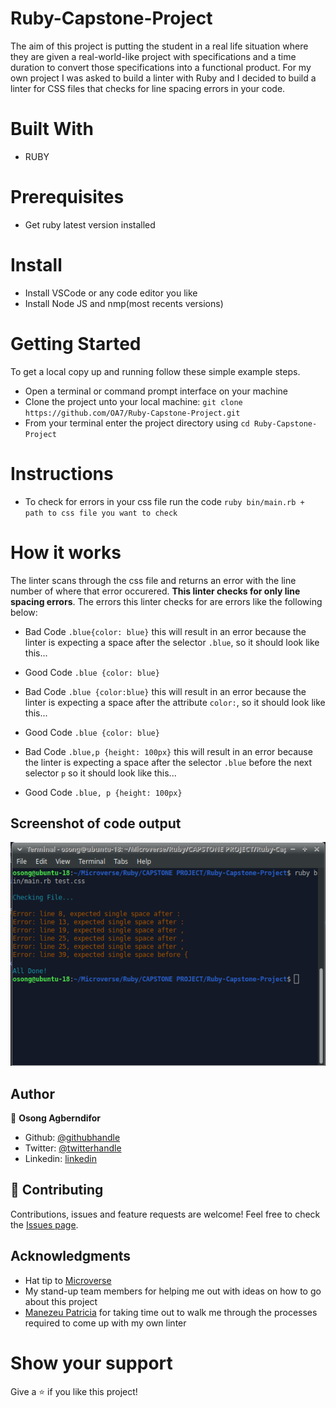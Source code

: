 # Ruby-Capstone-Project
The aim of this project is putting the student in a real life situation where they are given a real-world-like project with specifications and a time duration to convert those specifications into a functional product.
For my own project I was asked to build a linter with Ruby and I decided to build a linter for CSS files that checks for line spacing errors in your code.

# Built With
- RUBY

# Prerequisites
- Get ruby latest version installed

# Install
- Install VSCode or any code editor you like
- Install Node JS and nmp(most recents versions)

# Getting Started

To get a local copy up and running follow these simple example steps.

- Open a terminal or command prompt interface on your machine
- Clone the project unto your local machine: `git clone https://github.com/OA7/Ruby-Capstone-Project.git`
- From your terminal enter the project directory using `cd Ruby-Capstone-Project` 

# Instructions

- To check for errors in your css file run the code `ruby bin/main.rb + path to css file you want to check`
# How it works
The linter scans through the css file and returns an error with the line number of where that error occurered. **This linter checks for only line spacing errors**.
The errors this linter checks for are errors like the following below:

* Bad Code
 `.blue{color: blue}` this will result in an error because the linter is expecting a space after the selector `.blue`, so it should look like this...
* Good Code
 `.blue {color: blue}`

* Bad Code
 `.blue {color:blue}` this will result in an error because the linter is expecting a space after the attribute `color:`, so it should look like this...
* Good Code
 `.blue {color: blue}`

* Bad Code
 `.blue,p {height: 100px}` this will result in an error because the linter is expecting a space after the selector `.blue` before the next selector `p` so it should look like this...
* Good Code
 `.blue, p {height: 100px}`

## Screenshot of code output
![screenshot](test.png)


## Author

👤 **Osong Agberndifor**

- Github: [@githubhandle](https://github.com/OA7)
- Twitter: [@twitterhandle](https://twitter.com/Osong17)
- Linkedin: [linkedin](https://linkedin.com/osong-agberndifor)

## 🤝 Contributing
Contributions, issues and feature requests are welcome!
Feel free to check the [Issues page](https://github.com/OA7/Ruby-Capstone-Project/issues).

## Acknowledgments
- Hat tip to <a href="https://microverse.org/">Microverse</a>
- My stand-up team members for helping me out with ideas on how to go about this project
- [Manezeu Patricia](https://github.com/patriciachrysy) for taking time out to walk me through the processes required to come up with my own linter

# Show your support
Give a ⭐️ if you like this project!

